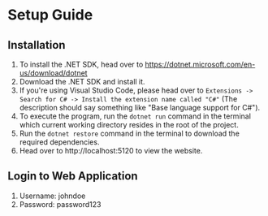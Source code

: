 # Setup Guide
## Installation
1) To install the .NET SDK, head over to https://dotnet.microsoft.com/en-us/download/dotnet
2) Download the .NET SDK and install it.
3) If you're using Visual Studio Code, please head over to `Extensions -> Search for C# -> Install the extension name called "C#"` (The description should say something like "Base language support for C#"). 
4) To execute the program, run the `dotnet run` command in the terminal which current working directory resides in the root of the project.
5) Run the `dotnet restore` command in the terminal to download the required dependencies.
6) Head over to http://localhost:5120 to view the website.


## Login to Web Application
1) Username: johndoe
2) Password: password123
